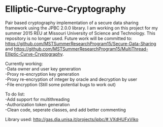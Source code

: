 # Elliptic-Curve-Cryptography
Pair based cryptography implementation of a secure data sharing framework using the JPBC 2.0.0 library. I am working on this project for my summer 2015 REU at Missouri University of Science and Technology. This repository is no longer used. Future work will be committed to: https://github.com/MSTSummerResearchProgram15/Secure-Data-Sharing and https://github.com/MSTSummerResearchProgram15/MultiThread-Elliptic-Curve-Cryptography.

Currently working:<br>
-Data owner and user key generation<br>
-Proxy re-encryption key generation<br>
-Proxy re-encryption of integer by oracle and decryption by user<br>
-File encryption (Still some potential bugs to work out)<br>

To do list:<br>
-Add support for multithreading<br>
-Authorization token generation<br>
-Clean code, seperate classes, and add better commenting

Library used: http://gas.dia.unisa.it/projects/jpbc/#.VXdHUFxViko
